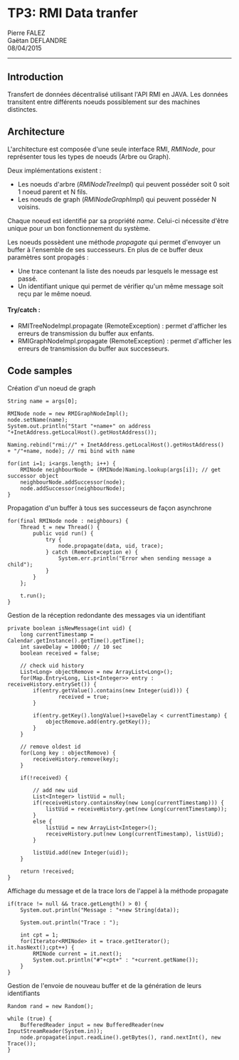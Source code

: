 TP3: RMI Data tranfer
=====================
Pierre FALEZ  
Gaëtan DEFLANDRE  
08/04/2015  
- - - - - - - - - - - 


## Introduction

Transfert de données décentralisé utilisant l'API RMI en JAVA. Les
données transitent entre différents noeuds possiblement sur des
machines distinctes.


## Architecture

L'architecture est composée d'une seule interface RMI, *RMINode*, pour
représenter tous les types de noeuds (Arbre ou Graph).

Deux implémentations existent :
* Les noeuds d'arbre (*RMINodeTreeImpl*) qui peuvent posséder soit 0
  soit 1 noeud parent et N fils.
* Les noeuds de graph (*RMINodeGraphImpl*) qui peuvent posséder N
  voisins.

Chaque noeud est identifié par sa propriété *name*. Celui-ci nécessite
d'être unique pour un bon fonctionnement du système.

Les noeuds possèdent une méthode *propagate* qui permet d'envoyer un
buffer à l'ensemble de ses successeurs. En plus de ce buffer deux
paramètres sont propagés :
* Une trace contenant la liste des noeuds par lesquels le message est
  passé.
* Un identifiant unique qui permet de vérifier qu'un même message soit
  reçu par le même noeud.

#### Try/catch :

* RMITreeNodeImpl.propagate (RemoteException) : permet d'afficher les
  erreurs de transmission du buffer aux enfants.
* RMIGraphNodeImpl.propagate (RemoteException) : permet d'afficher les
  erreurs de transmission du buffer aux successeurs.


## Code samples

Création d'un noeud de graph
```
String name = args[0];

RMINode node = new RMIGraphNodeImpl();
node.setName(name);
System.out.println("Start "+name+" on address "+InetAddress.getLocalHost().getHostAddress());
		
Naming.rebind("rmi://" + InetAddress.getLocalHost().getHostAddress()  + "/"+name, node); // rmi bind with name 
		
for(int i=1; i<args.length; i++) {
	RMINode neighbourNode = (RMINode)Naming.lookup(args[i]); // get successor object
	neighbourNode.addSuccessor(node);
	node.addSuccessor(neighbourNode);
}
```

Propagation d'un buffer à tous ses successeurs de façon asynchrone
```
for(final RMINode node : neighbours) {
	Thread t = new Thread() {
		public void run() {
			try {
				node.propagate(data, uid, trace);
			} catch (RemoteException e) {
				System.err.println("Error when sending message a child");
			}
		}
	};

	t.run();
}
```

Gestion de la réception redondante des messages via un identifiant
```
private boolean isNewMessage(int uid) {
	long currentTimestamp = Calendar.getInstance().getTime().getTime();
	int saveDelay = 10000; // 10 sec
	boolean received = false;
		
	// check uid history
	List<Long> objectRemove = new ArrayList<Long>();
	for(Map.Entry<Long, List<Integer>> entry : receiveHistory.entrySet()) {
		if(entry.getValue().contains(new Integer(uid))) {
				received = true;
		}
			
		if(entry.getKey().longValue()+saveDelay < currentTimestamp) {
			objectRemove.add(entry.getKey());
		}
	}
		
	// remove oldest id
	for(Long key : objectRemove) {
		receiveHistory.remove(key);
	}
		
	if(!received) {
		
		// add new uid
		List<Integer> listUid = null;
		if(receiveHistory.containsKey(new Long(currentTimestamp))) {
			listUid = receiveHistory.get(new Long(currentTimestamp));
		}
		else {
			listUid = new ArrayList<Integer>();
			receiveHistory.put(new Long(currentTimestamp), listUid);
		}
			
		listUid.add(new Integer(uid));
	}
		
	return !received;
}
```

Affichage du message et de la trace lors de l'appel à la méthode propagate
```
if(trace != null && trace.getLength() > 0) {
	System.out.println("Message : "+new String(data));
			
	System.out.println("Trace : ");
			
	int cpt = 1;
	for(Iterator<RMINode> it = trace.getIterator(); it.hasNext();cpt++) {
		RMINode current = it.next();
		System.out.println("#"+cpt+" : "+current.getName());		
	}
}
```

Gestion de l'envoie de nouveau buffer et de la génération de leurs identifiants
```
Random rand = new Random();
	
while (true) {
	BufferedReader input = new BufferedReader(new InputStreamReader(System.in));
	node.propagate(input.readLine().getBytes(), rand.nextInt(), new Trace());
}
```
